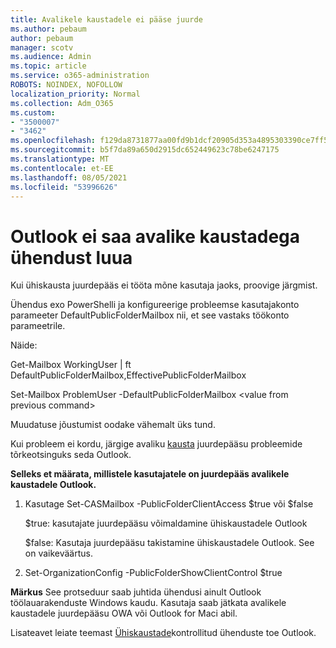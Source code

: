 ```yaml
---
title: Avalikele kaustadele ei pääse juurde
ms.author: pebaum
author: pebaum
manager: scotv
ms.audience: Admin
ms.topic: article
ms.service: o365-administration
ROBOTS: NOINDEX, NOFOLLOW
localization_priority: Normal
ms.collection: Adm_O365
ms.custom:
- "3500007"
- "3462"
ms.openlocfilehash: f129da8731877aa00fd9b1dcf20905d353a4895303390ce7ff5642a8ff3ccbc2
ms.sourcegitcommit: b5f7da89a650d2915dc652449623c78be6247175
ms.translationtype: MT
ms.contentlocale: et-EE
ms.lasthandoff: 08/05/2021
ms.locfileid: "53996626"
---
```

# <a name="outlook-cannot-connect-to-public-folders"></a>Outlook ei saa avalike kaustadega ühendust luua

Kui ühiskausta juurdepääs ei tööta mõne kasutaja jaoks, proovige järgmist.

Ühendus exo PowerShelli ja konfigureerige probleemse kasutajakonto parameeter DefaultPublicFolderMailbox nii, et see vastaks töökonto parameetrile.

Näide:

Get-Mailbox WorkingUser | ft DefaultPublicFolderMailbox,EffectivePublicFolderMailbox

Set-Mailbox ProblemUser -DefaultPublicFolderMailbox \<value from previous command>

Muudatuse jõustumist oodake vähemalt üks tund.

Kui probleem ei kordu, järgige avaliku [kausta](https://aka.ms/pfcte) juurdepääsu probleemide tõrkeotsinguks seda Outlook.
 
**Selleks et määrata, millistele kasutajatele on juurdepääs avalikele kaustadele Outlook.**

1.  Kasutage Set-CASMailbox <mailboxname> -PublicFolderClientAccess $true või $false  
      
    $true: kasutajate juurdepääsu võimaldamine ühiskaustadele Outlook  
      
    $false: Kasutaja juurdepääsu takistamine ühiskaustadele Outlook. See on vaikeväärtus.  
        
2.  Set-OrganizationConfig -PublicFolderShowClientControl $true   
      
**Märkus** See protseduur saab juhtida ühendusi ainult Outlook töölauarakenduste Windows kaudu. Kasutaja saab jätkata avalikele kaustadele juurdepääsu OWA või Outlook for Maci abil.
 
Lisateavet leiate teemast [Ühiskaustade](https://aka.ms/controlpf)kontrollitud ühenduste toe Outlook.